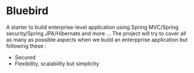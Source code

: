 # Bluebird
A starter to build enterprise-level application using Spring MVC/Spring security/Spring JPA/Hibernate and more ...
The project will try to cover all as many as possible aspects when we build an enterpprise application but following these :
  + Secured
  + Flexibility, scalability but simplicity

